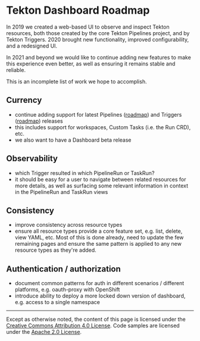 # Tekton Dashboard Roadmap

In 2019 we created a web-based UI to observe and inspect Tekton resources, both those created by the core Tekton Pipelines project, and by Tekton Triggers. 2020 brought new functionality, improved configurability, and a redesigned UI.

In 2021 and beyond we would like to continue adding new features to make this experience even better, as well as ensuring it remains stable and reliable.

This is an incomplete list of work we hope to accomplish.

## Currency
- continue adding support for latest Pipelines ([roadmap](https://github.com/tektoncd/pipeline/blob/main/roadmap.md)) and Triggers ([roadmap](https://github.com/tektoncd/triggers/blob/main/roadmap.md)) releases
- this includes support for workspaces, Custom Tasks (i.e. the Run CRD), etc.
- we also want to have a Dashboard beta release

## Observability
- which Trigger resulted in which PipelineRun or TaskRun?
- it should be easy for a user to navigate between related resources for more details, as well as surfacing some relevant information in context in the PipelineRun and TaskRun views

## Consistency
- improve consistency across resource types
- ensure all resource types provide a core feature set, e.g. list, delete, view YAML, etc. Most of this is done already, need to update the few remaining pages and ensure the same pattern is applied to any new resource types as they're added.

## Authentication / authorization
- document common patterns for auth in different scenarios / different platforms, e.g. oauth-proxy with OpenShift
- introduce ability to deploy a more locked down version of dashboard, e.g. access to a single namespace

---

Except as otherwise noted, the content of this page is licensed under the [Creative Commons Attribution 4.0 License](https://creativecommons.org/licenses/by/4.0/). Code samples are licensed under the [Apache 2.0 License](https://www.apache.org/licenses/LICENSE-2.0).
